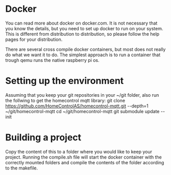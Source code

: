 
# Docker
You can read more about docker on docker.com. It is not necessary that you know the details, but you need to set up docker to run on your system. This is different from distribution to distribution, so please follow the help pages for your distribution.

There are several cross compile docker containers, but most does not really do what we want it to do. The simplest approach is to run a container that trough qemu runs the native raspberry pi os.

# Setting up the environment
Assuming that you keep your git repositories in your ~/git folder, also run the follwing to get the homecontrol mqtt library:
git clone https://github.com/HomeControlAS/homecontrol-mqtt.git --depth=1 ~/git/homecontrol-mqtt
cd ~/git/homecontrol-mqtt
git submodule update --init

# Building a project
Copy the content of this to a folder where you would like to keep your project. Running the compile.sh file will start the docker container with the correctly mounted folders and compile the contents of the folder according to the makefile.